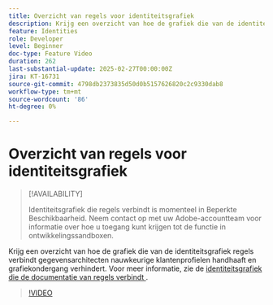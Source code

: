 ```yaml
---
title: Overzicht van regels voor identiteitsgrafiek
description: Krijg een overzicht van hoe de grafiek die van de identiteitsgrafiek regels verbindt gegevensarchitecten nauwkeurige klantenprofielen handhaaft en grafiekondergang verhindert.
feature: Identities
role: Developer
level: Beginner
doc-type: Feature Video
duration: 262
last-substantial-update: 2025-02-27T00:00:00Z
jira: KT-16731
source-git-commit: 4798db2373835d50d0b5157626820c2c9330dab8
workflow-type: tm+mt
source-wordcount: '86'
ht-degree: 0%

---
```



# Overzicht van regels voor identiteitsgrafiek

>[!AVAILABILITY]
>
>Identiteitsgrafiek die regels verbindt is momenteel in Beperkte Beschikbaarheid. Neem contact op met uw Adobe-accountteam voor informatie over hoe u toegang kunt krijgen tot de functie in ontwikkelingssandboxen.

Krijg een overzicht van hoe de grafiek die van de identiteitsgrafiek regels verbindt gegevensarchitecten nauwkeurige klantenprofielen handhaaft en grafiekondergang verhindert. Voor meer informatie, zie de [ identiteitsgrafiek die de documentatie van regels verbindt ](https://experienceleague.adobe.com/en/docs/experience-platform/identity/features/identity-graph-linking-rules/overview).

>[!VIDEO](https://video.tv.adobe.com/v/3448250/?learn=on&enablevpops)
